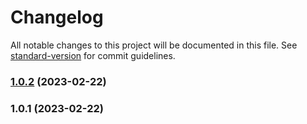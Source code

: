 # Changelog

All notable changes to this project will be documented in this file. See [standard-version](https://github.com/conventional-changelog/standard-version) for commit guidelines.

### [1.0.2](https://github.com/Adela2012/githooks-demo/compare/v0.0.5...v1.0.2) (2023-02-22)

### 1.0.1 (2023-02-22)
